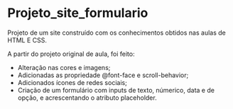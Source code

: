 # Projeto_site_formulario

Projeto de um site construído com os conhecimentos obtidos nas aulas de HTML E CSS.

A partir do projeto original de aula, foi feito:

- Alteração nas cores e imagens;
- Adicionadas as propriedade @font-face e scroll-behavior;
- Adicionados ícones de redes sociais;
- Criação de um formulário com inputs de texto, númerico, data e de opção, e acrescentando o atributo placeholder.  
